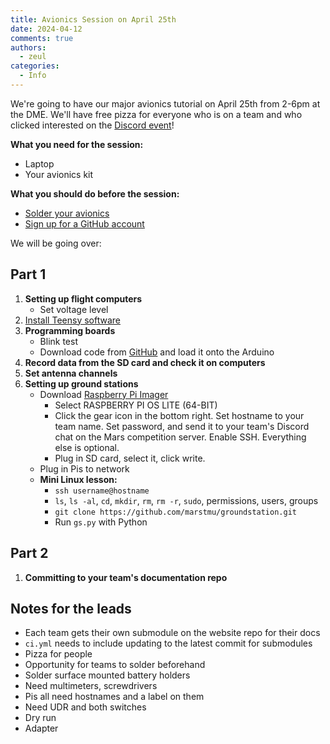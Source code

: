 ```yaml
---
title: Avionics Session on April 25th
date: 2024-04-12
comments: true
authors:
  - zeul
categories:
  - Info
---
```


We're going to have our major avionics tutorial on April 25th from 2-6pm at the DME. We'll have free pizza for everyone who is on a team and who clicked interested on the [Discord event](https://discord.gg/KNCHEXu3?event=1227018763862540392)!

**What you need for the session:**

  - Laptop
  - Your avionics kit

**What you should do before the session:**

  - [Solder your avionics](https://marstmu.com/Guidelines/Avionics-Guide/flight-computer/)
  - [Sign up for a GitHub account](https://github.com/)

We will be going over:

## Part 1
1. **Setting up flight computers**
    - Set voltage level
2. [Install Teensy software](https://www.pjrc.com/teensy/td_download.html)
3. **Programming boards**
    - Blink test
    - Download code from [GitHub](https://github.com/marstmu/flightcomputer) and load it onto the Arduino
4. **Record data from the SD card and check it on computers**
5. **Set antenna channels**
6. **Setting up ground stations**
    - Download [Raspberry Pi Imager](https://www.raspberrypi.com/software/)
      - Select RASPBERRY PI OS LITE (64-BIT)
      - Click the gear icon in the bottom right. Set hostname to your team name. Set password, and send it to your team's Discord chat on the Mars competition server. Enable SSH. Everything else is optional.
      - Plug in SD card, select it, click write.
    - Plug in Pis to network
    - **Mini Linux lesson:**
      - `ssh username@hostname`
      - `ls`, `ls -al`, `cd`, `mkdir`, `rm`, `rm -r`, `sudo`, permissions, users, groups
      - `git clone https://github.com/marstmu/groundstation.git`
      - Run `gs.py` with Python

## Part 2
1. **Committing to your team's documentation repo**

## Notes for the leads
- Each team gets their own submodule on the website repo for their docs
- `ci.yml` needs to include updating to the latest commit for submodules
- Pizza for people
- Opportunity for teams to solder beforehand
- Solder surface mounted battery holders
- Need multimeters, screwdrivers
- Pis all need hostnames and a label on them
- Need UDR and both switches
- Dry run
- Adapter
